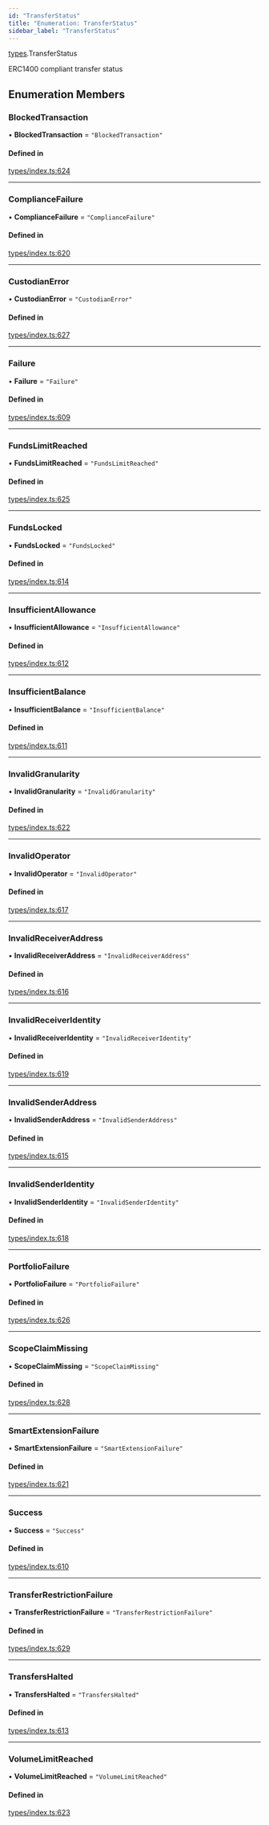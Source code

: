 ```yaml
---
id: "TransferStatus"
title: "Enumeration: TransferStatus"
sidebar_label: "TransferStatus"
---
```


[types](../../../modules/Types/Types.md).TransferStatus

ERC1400 compliant transfer status

## Enumeration Members

### BlockedTransaction

• **BlockedTransaction** = ``"BlockedTransaction"``

#### Defined in

[types/index.ts:624](https://github.com/PolymeshAssociation/polymesh-sdk/blob/95e180d28/src/types/index.ts#L624)

___

### ComplianceFailure

• **ComplianceFailure** = ``"ComplianceFailure"``

#### Defined in

[types/index.ts:620](https://github.com/PolymeshAssociation/polymesh-sdk/blob/95e180d28/src/types/index.ts#L620)

___

### CustodianError

• **CustodianError** = ``"CustodianError"``

#### Defined in

[types/index.ts:627](https://github.com/PolymeshAssociation/polymesh-sdk/blob/95e180d28/src/types/index.ts#L627)

___

### Failure

• **Failure** = ``"Failure"``

#### Defined in

[types/index.ts:609](https://github.com/PolymeshAssociation/polymesh-sdk/blob/95e180d28/src/types/index.ts#L609)

___

### FundsLimitReached

• **FundsLimitReached** = ``"FundsLimitReached"``

#### Defined in

[types/index.ts:625](https://github.com/PolymeshAssociation/polymesh-sdk/blob/95e180d28/src/types/index.ts#L625)

___

### FundsLocked

• **FundsLocked** = ``"FundsLocked"``

#### Defined in

[types/index.ts:614](https://github.com/PolymeshAssociation/polymesh-sdk/blob/95e180d28/src/types/index.ts#L614)

___

### InsufficientAllowance

• **InsufficientAllowance** = ``"InsufficientAllowance"``

#### Defined in

[types/index.ts:612](https://github.com/PolymeshAssociation/polymesh-sdk/blob/95e180d28/src/types/index.ts#L612)

___

### InsufficientBalance

• **InsufficientBalance** = ``"InsufficientBalance"``

#### Defined in

[types/index.ts:611](https://github.com/PolymeshAssociation/polymesh-sdk/blob/95e180d28/src/types/index.ts#L611)

___

### InvalidGranularity

• **InvalidGranularity** = ``"InvalidGranularity"``

#### Defined in

[types/index.ts:622](https://github.com/PolymeshAssociation/polymesh-sdk/blob/95e180d28/src/types/index.ts#L622)

___

### InvalidOperator

• **InvalidOperator** = ``"InvalidOperator"``

#### Defined in

[types/index.ts:617](https://github.com/PolymeshAssociation/polymesh-sdk/blob/95e180d28/src/types/index.ts#L617)

___

### InvalidReceiverAddress

• **InvalidReceiverAddress** = ``"InvalidReceiverAddress"``

#### Defined in

[types/index.ts:616](https://github.com/PolymeshAssociation/polymesh-sdk/blob/95e180d28/src/types/index.ts#L616)

___

### InvalidReceiverIdentity

• **InvalidReceiverIdentity** = ``"InvalidReceiverIdentity"``

#### Defined in

[types/index.ts:619](https://github.com/PolymeshAssociation/polymesh-sdk/blob/95e180d28/src/types/index.ts#L619)

___

### InvalidSenderAddress

• **InvalidSenderAddress** = ``"InvalidSenderAddress"``

#### Defined in

[types/index.ts:615](https://github.com/PolymeshAssociation/polymesh-sdk/blob/95e180d28/src/types/index.ts#L615)

___

### InvalidSenderIdentity

• **InvalidSenderIdentity** = ``"InvalidSenderIdentity"``

#### Defined in

[types/index.ts:618](https://github.com/PolymeshAssociation/polymesh-sdk/blob/95e180d28/src/types/index.ts#L618)

___

### PortfolioFailure

• **PortfolioFailure** = ``"PortfolioFailure"``

#### Defined in

[types/index.ts:626](https://github.com/PolymeshAssociation/polymesh-sdk/blob/95e180d28/src/types/index.ts#L626)

___

### ScopeClaimMissing

• **ScopeClaimMissing** = ``"ScopeClaimMissing"``

#### Defined in

[types/index.ts:628](https://github.com/PolymeshAssociation/polymesh-sdk/blob/95e180d28/src/types/index.ts#L628)

___

### SmartExtensionFailure

• **SmartExtensionFailure** = ``"SmartExtensionFailure"``

#### Defined in

[types/index.ts:621](https://github.com/PolymeshAssociation/polymesh-sdk/blob/95e180d28/src/types/index.ts#L621)

___

### Success

• **Success** = ``"Success"``

#### Defined in

[types/index.ts:610](https://github.com/PolymeshAssociation/polymesh-sdk/blob/95e180d28/src/types/index.ts#L610)

___

### TransferRestrictionFailure

• **TransferRestrictionFailure** = ``"TransferRestrictionFailure"``

#### Defined in

[types/index.ts:629](https://github.com/PolymeshAssociation/polymesh-sdk/blob/95e180d28/src/types/index.ts#L629)

___

### TransfersHalted

• **TransfersHalted** = ``"TransfersHalted"``

#### Defined in

[types/index.ts:613](https://github.com/PolymeshAssociation/polymesh-sdk/blob/95e180d28/src/types/index.ts#L613)

___

### VolumeLimitReached

• **VolumeLimitReached** = ``"VolumeLimitReached"``

#### Defined in

[types/index.ts:623](https://github.com/PolymeshAssociation/polymesh-sdk/blob/95e180d28/src/types/index.ts#L623)
